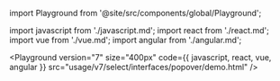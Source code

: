 import Playground from '@site/src/components/global/Playground';

import javascript from './javascript.md';
import react from './react.md';
import vue from './vue.md';
import angular from './angular.md';

<Playground
  version="7"
  size="400px"
  code={{ javascript, react, vue, angular }}
  src="usage/v7/select/interfaces/popover/demo.html"
/>
